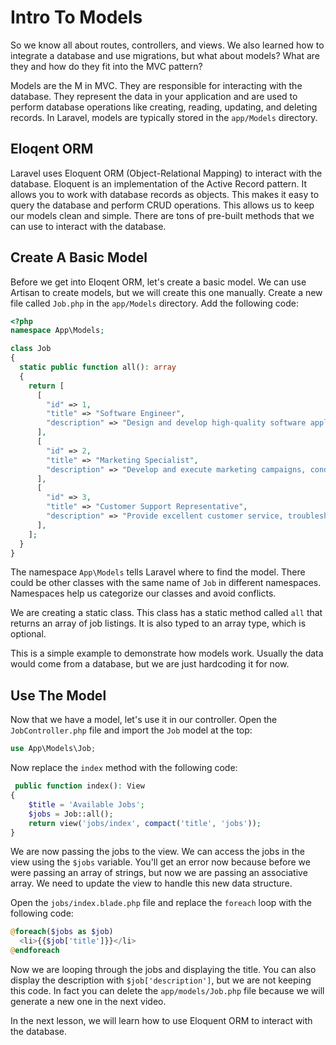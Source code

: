 # Intro To Models

So we know all about routes, controllers, and views. We also learned how to integrate a database and use migrations, but what about models? What are they and how do they fit into the MVC pattern?

Models are the M in MVC. They are responsible for interacting with the database. They represent the data in your application and are used to perform database operations like creating, reading, updating, and deleting records. In Laravel, models are typically stored in the `app/Models` directory.

## Eloqent ORM

Laravel uses Eloquent ORM (Object-Relational Mapping) to interact with the database. Eloquent is an implementation of the Active Record pattern. It allows you to work with database records as objects. This makes it easy to query the database and perform CRUD operations. This allows us to keep our models clean and simple. There are tons of pre-built methods that we can use to interact with the database.

## Create A Basic Model

Before we get into Eloqent ORM, let's create a basic model. We can use Artisan to create models, but we will create this one manually. Create a new file called `Job.php` in the `app/Models` directory. Add the following code:

```php
<?php
namespace App\Models;

class Job
{
  static public function all(): array
  {
    return [
      [
        "id" => 1,
        "title" => "Software Engineer",
        "description" => "Design and develop high-quality software applications, collaborating with teams and ensuring efficient solutions.",
      ],
      [
        "id" => 2,
        "title" => "Marketing Specialist",
        "description" => "Develop and execute marketing campaigns, conduct market research, and drive brand engagement.",
      ],
      [
        "id" => 3,
        "title" => "Customer Support Representative",
        "description" => "Provide excellent customer service, troubleshoot customer issues, and maintain customer satisfaction.",
      ],
    ];
  }
}
```

The namespace `App\Models` tells Laravel where to find the model. There could be other classes with the same name of `Job` in different namespaces. Namespaces help us categorize our classes and avoid conflicts.

We are creating a static class. This class has a static method called `all` that returns an array of job listings. It is also typed to an array type, which is optional.

This is a simple example to demonstrate how models work. Usually the data would come from a database, but we are just hardcoding it for now.

## Use The Model

Now that we have a model, let's use it in our controller. Open the `JobController.php` file and import the `Job` model at the top:

```php
use App\Models\Job;
```

Now replace the `index` method with the following code:

```php
 public function index(): View
{
    $title = 'Available Jobs';
    $jobs = Job::all();
    return view('jobs/index', compact('title', 'jobs'));
}
```

We are now passing the jobs to the view. We can access the jobs in the view using the `$jobs` variable. You'll get an error now because before we were passing an array of strings, but now we are passing an associative array. We need to update the view to handle this new data structure.

Open the `jobs/index.blade.php` file and replace the `foreach` loop with the following code:

```php
@foreach($jobs as $job)
  <li>{{$job['title']}}</li>
@endforeach
```

Now we are looping through the jobs and displaying the title. You can also display the description with `$job['description']`, but we are not keeping this code. In fact you can delete the `app/models/Job.php` file because we will generate a new one in the next video.

In the next lesson, we will learn how to use Eloquent ORM to interact with the database.
